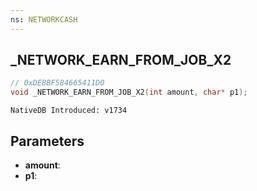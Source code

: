 ```yaml
---
ns: NETWORKCASH
---
```

## _NETWORK_EARN_FROM_JOB_X2

```c
// 0xDEBBF584665411D0
void _NETWORK_EARN_FROM_JOB_X2(int amount, char* p1);
```

```
NativeDB Introduced: v1734
```

## Parameters
* **amount**:
* **p1**:
